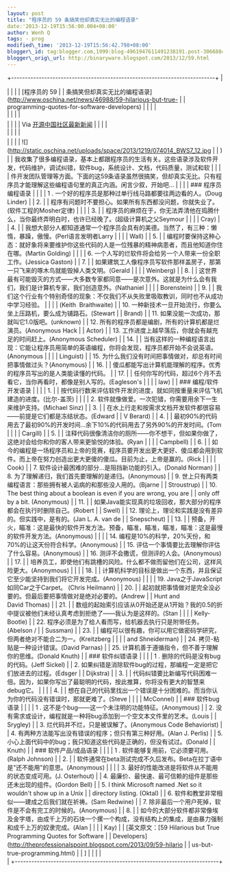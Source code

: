 ```yaml
--- 
layout: post 
title: "程序员的 59 条搞笑但却真实无比的编程语录" 
date:'2013-12-19T15:56:00.004+08:00' 
author: Wenh Q
tags: - prog
modified\_time: '2013-12-19T15:56:42.798+08:00' 
blogger\_id: tag:blogger.com,1999:blog-4961947611491238191.post-3066884399191054533
blogger\_orig\_url: http://binaryware.blogspot.com/2013/12/59.html
---
```

+--------------------------------------------------------------------------+
| <div>                                                                    |
|                                                                          |
| [程序员的 59                                                             |
| 条搞笑但却真实无比的编程语录](http://www.oschina.net/news/46988/59-hilarious-but-true- |
| programming-quotes-for-software-developers)                              |
|                                                                          |
| </div>                                                                   |
|                                                                          |
| <div style="margin-top: 5px;">                                           |
|                                                                          |
| Via [开源中国社区最新新闻](http://www.oschina.net/?from=rss)             |
|                                                                          |
| </div>                                                                   |
|                                                                          |
| <div style="font-size: 14px; line-height: 20px; margin-top: 5px;">       |
|                                                                          |
| ![](http://static.oschina.net/uploads/space/2013/1219/074014_BWS7_12.jpg |
| )
                                                                       |
| 我收集了很多编程语录，基本上都跟程序员的生活有关。这些语录涉及软件开发，代码维护，调试纠错，软件bug，系统设计、文档，代码质量，测试和软 |
|                                                                          |
| 件开发团队管理等方面。下面的这59条语录虽然很搞笑，但却真实无比。只有程序员才能理解这些编程语句里的真正内涵。闲言少叙，开始吧…
 |
|                                                                          |
| ### 程序员编程语录                                                       |
|                                                                          |
| 1
. 一个好的程序员是那种过单行线马路都要往两边看的人。(Doug Linder)
     |
| 2.                                                                       |
| 程序有问题时不要担心。如果所有东西都没问题，你就失业了。(软件工程的Mosher定律)
 |
|                                                                          |
| 3.                                                                       |
| 程序员的麻烦在于，你无法弄清他在捣腾什么，当你最终弄明白时，也许已经晚了。(超级计算机之父Seymour |
|                                                                          |
| Cray)
                                                                   |
| 4.                                                                       |
| 我想大部分人都知道通常一个程序员会具有的美德。当然了，有三种：懒惰，暴躁，傲慢。(Perl语言发明者Larry |
|                                                                          |
| Wall)
                                                                   |
| 5.                                                                       |
| 编程时要保持这种心态：就好象将来要维护你这些代码的人是一位残暴的精神病患者，而且他知道你住在哪。(Martin Golding)
 |
|                                                                          |
| 6. 一个人写的烂软件将会给另一个人带来一份全职工作。(Jessica Gaston)
     |
| 7.                                                                       |
| 如果建筑工人像程序员写软件那样盖房子，那第一只飞来的啄木鸟就能毁掉人类文明。(Gerald |
|                                                                          |
| Weinberg)
                                                               |
| 8.                                                                       |
| 这世界最有可能毁灭的方式——大多数专家都同意——是次意外。这就是为什么会有我们，我们是计算机专家，我们创造意外。(Nathaniel |
|                                                                          |
| Borenstein)
                                                             |
| 9.                                                                       |
| 我们这个行业有个特别奇怪的现象：不仅我们不从失败里吸取教训，同时也不从成功中学习经验。 |
|                                                                          |
| (Keith  Braithwaite)
                                                    |
| 10. 一种新技术一旦开始流行，你要么坐上压路机，要么成为铺路石。(Stewart   |
| Brand)
                                                                  |
| 11. 如果没能一次成功，那就叫它1.0版吧。(unknown)
                        |
| 12. 所有的程序员都是编剧，所有的计算机都是烂演员。(Anonymous Hack        |
| Actor)
                                                                  |
| 13. 工作进度上越早落后，你就会有越充足的时间赶上。(Anonymous Scheduler)
 |
| 14.                                                                      |
| 当有这样的一种编程语言出现：它能让程序员用简单的英语编程，你将会发现，程序员都开始不会说英语。(Anonymous |
|                                                                          |
| Linguist)
                                                               |
| 15. 为什么我们没有时间把事情做对，却总有时间把事情做过头？(Anonymous)
   |
| 16.                                                                      |
| 傻瓜都能写出计算机能理解的程序。优秀的程序员写出的是人类能读懂的代码。
  |
| 17.                                                                      |
| 任何你写的代码，超过6个月不去看它，当你再看时，都像是别人写的。(Eagleson's |
|                                                                          |
| law)
                                                                    |
| ### 编程/软件开发语录                                                    |
|                                                                          |
| 1.                                                                       |
| 按代码行数来评估软件开发的进度，就如同按重量来评估飞机建造的进度。(比尔-盖茨)
 |
|                                                                          |
| 2. 软件就像做爱。一次犯错，你需要用余下一生来维护支持。(Michael Sinz)
   |
| 3.                                                                       |
| 在水上行走和按需求文档开发软件都很容易——前提是它们都是冻结状态。(Edward  |
| V Berard)
                                                               |
| 4.                                                                       |
| 最初90%的代码用去了最初90%的开发时间…余下10%的代码用去了另外90%的开发时间。(Tom |
|                                                                          |
| Cargill)
                                                                |
| 5.                                                                       |
| 注释代码很像清洁你的厕所——你不想干，但如果你做了，这绝对会给你和你的客人带来更愉悦的体验。(Ryan |
|                                                                          |
| Campbell)
                                                               |
| 6.                                                                       |
| 如今的编程是一场程序员和上帝的竞赛，程序员要开发出更大更好、傻瓜都会用到软件。而上帝在努力创造出更大更傻的傻瓜。目前为止，上帝是赢的。(Rick |
|                                                                          |
| Cook)
                                                                   |
| 7. 软件设计最困难的部分…是阻挡新功能的引入。(Donald Norman)
             |
| 8. 为了理解递归，我们首先要理解的是递归。(Anonymous)
                    |
| 9. 世上只有两类编程语言：那些拥有被人诟病的和那些没人用的。(Bjarne       |
| Stroustrup)
                                                             |
| 10. The best thing about a boolean is even if you are wrong, you are     |
| only off by a bit. (Anonymous)
                                          |
| 11.                                                                      |
| 如果Java能实现真的垃圾回收，那大部分的程序都会在执行时删除自己。(Robert  |
| Swell)
                                                                  |
| 12. 理论上，理论和实践是没有差异的。但实践中，是有的。(Jan L. A. van de  |
| Snepscheut)
                                                             |
| 13.                                                                      |
| 预备，开火，瞄准：这是最快的软件开发方法。预备，瞄准，瞄准，瞄准，瞄准：这是最慢的软件开发方法。(Anonymous)
 |
|                                                                          |
| 14. 编程是10%的科学，20%天份，和70%的让这天份符合科学。(Anonymous)
      |
| 15. 评估一个事情要比去理解你评估了什么容易。(Anonymous)
                 |
| 16. 测评不会撒谎，但测评的人会。(Anonymous)
                             |
| 17.                                                                      |
| 培养员工，即使他们有跳槽的风险。什么都不做而留他们在公司，这样风险更大。(Anonymous)
 |
|                                                                          |
| 18.                                                                      |
| 计算机科学的目标是做出一个东西，并且保证它至少能坚持到我们将它开发完成。(Anonymous)
 |
|                                                                          |
| 19. Java之于JavaScript如同Car之于Carpet。 (Chris Heilmann)
              |
| 20.                                                                      |
| 起初就把事情做对是完全没必要的。但最后要把事情做对是绝对必要的。(Andrew  |
| Hunt and David Thomas)
                                                  |
| 21.                                                                      |
| 数组的起始索引应该从0开始还是从1开始？我的0.5的折中提议被他们未经认真考虑到拒绝了——我认为是这样的。(Stan |
|                                                                          |
| Kelly-Bootle)
                                                           |
| 22. 程序必须是为了给人看而写，给机器去执行只是附带任务。 (Abelson /      |
| Sussman)
                                                                |
| 23.                                                                      |
| 编程可以很有趣，你可以用它做密码学研究，但两者绝对不能合二为一。(Kreitzberg |
|                                                                          |
| and Shneiderman)
                                                        |
| 24. 拷贝-粘贴是一种设计错误。(David Parnas)
                             |
| 25. 计算机善于遵循指令，但不善于理解你的思维。(Donald Knuth)
            |
| ### 软件纠错语录                                                         |
|                                                                          |
| 1
. 删除的代码是没有bug的代码。(Jeff Sickel)
                            |
| 2. 如果纠错是消除软件bug的过程，那编程一定是把它们放进去的过程。(Edsger  |
| Dijkstra)
                                                               |
| 3.                                                                       |
| 代码纠错要比新编写代码困难一倍。因为，如果你写出了最聪明的代码，按此推算，你将没有更大的智慧来debug它。
 |
|                                                                          |
| 4.                                                                       |
| 想在自己的代码里找出一个错误是十分困难的。而当你认为你的代码没有错误时，那就更难了。(Steve |
|                                                                          |
| McConnel)
                                                               |
| ### 软件bug语录                                                          |
|                                                                          |
| 1
. 这不是个bug——这一个未注明的功能特征。(Anonymous)
                    |
| 2. 没有需求或设计，编程就是一种将bug添加到一个空文本文件里的艺术。(Louis |
| Srygley)
                                                                |
| 3. 烂代码并不烂，只是被误解了。(Anonymous Code Behaviorist)
             |
| 4. 有两种方法能写出没有错误的程序；但只有第三种好用。(Alan J. Perlis)
   |
| 5. 小心上面代码中的bug；我只知道这些代码是正确的，但没有试过。(Donald    |
| Knuth)
                                                                  |
| ### 软件产品/成品语录                                                    |
|                                                                          |
| 1
. 软件能够复用前，它必须要可用。(Ralph Johnson)
                       |
| 2.                                                                       |
| 软件通常在beta测试完成不久后发布。Beta在拉丁语中是"还不能用"的意思。(Anonymous)
 |
|                                                                          |
| 3. 最好的性能改进是将软件从不能用的状态变成可用。(J. Osterhout)
         |
| 4. 最廉价、最快速、最可信赖的组件是那些还未出现的组件。(Gordon Bell)
    |
| 5. I think Microsoft named .Net so it wouldn't show up in a Unix         |
| directory listing. (Oktal)
                                              |
| 6. 软件和教堂非常相似——建成之后我们就在祈祷。(Sam Redwine)
              |
| 7. 除非最后一个用户死掉，软件是不会有完工的时候的。(Anonymous)
          |
| 8.                                                                       |
| 如今的大部分软件都非常像埃及金字塔，由成千上万的石块一个摞一个构成，没有结构上的集成，是由暴力强制和成千上万的奴隶完成。(Alan |
|                                                                          |
| Kay)
                                                                    |
| 
[英文原文：[59 Hilarious but True Programming Quotes for Software       |
| Developers](http://theprofessionalspoint.blogspot.com/2013/09/59-hilario |
| us-but-true-programming.html)                                            |
| 
]                                                                       |
|                                                                          |
| </div>                                                                   |
+--------------------------------------------------------------------------+


